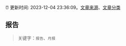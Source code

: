 :alarm_clock: 更新时间: 2023-12-04 23:36:09。[文章来源](/README.md)、[文章分类](/TAGS.md)

## 报告


> 关键字：`报告`、`月报`



